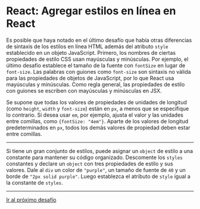 # React: Agregar estilos en línea en React

Es posible que haya notado en el último desafío que había otras diferencias de sintaxis de los estilos en línea HTML además del atributo `style` establecido en un objeto JavaScript. Primero, los nombres de ciertas propiedades de estilo CSS usan mayúsculas y minúsculas. Por ejemplo, el último desafío establece el tamaño de la fuente con `fontSize` en lugar de `font-size`. Las palabras con guiones como `font-size` son sintaxis no válida para las propiedades de objetos de JavaScript, por lo que React usa mayúsculas y minúsculas. Como regla general, las propiedades de estilo con guiones se escriben con mayúsculas y minúsculas en JSX.

Se supone que todas los valores de propiedades de unidades de longitud (como `height`, `width` y `font-size`) están en `px`, a menos que se especifique lo contrario. Si desea usar `em`, por ejemplo, ajusta el valor y las unidades entre comillas, como `{fontSize: "4em"}`. Aparte de los valores de longitud predeterminados en `px`, todos los demás valores de propiedad deben estar entre comillas.

---

Si tiene un gran conjunto de estilos, puede asignar un `object` de estilo a una constante para mantener su código organizado. Descomente los `styles` constantes y declare un `object` con tres propiedades de estilo y sus valores. Dale al `div` un color de `"purple"`, un tamaño de fuente de `40` y un borde de `"2px solid purple"`. Luego establezca el atributo de `style` igual a la constante de `styles`.

---

[Ir al próximo desafío](https://github.com/sebastiantorres86/react-practice/tree/master/Practica/38/my-app)
